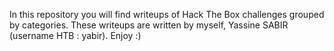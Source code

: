 In this repository you will find writeups of Hack The Box challenges grouped by categories. These writeups are written by myself, Yassine SABIR (username HTB : yabir). Enjoy :)

